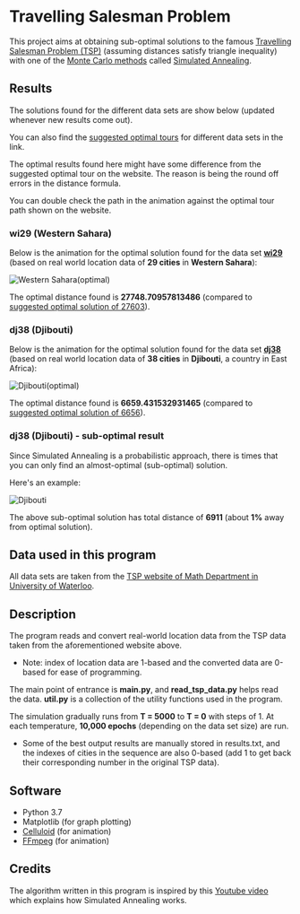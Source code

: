 # Travelling Salesman Problem
This project aims at obtaining sub-optimal solutions to the famous [Travelling Salesman Problem (TSP)](https://en.wikipedia.org/wiki/Travelling_salesman_problem) (assuming distances satisfy triangle inequality) with one of the [Monte Carlo methods](https://en.wikipedia.org/wiki/Monte_Carlo_method) called [Simulated Annealing](https://en.wikipedia.org/wiki/Simulated_annealing).

## Results
The solutions found for the different data sets are show below (updated whenever new results come out).

You can also find the [suggested optimal tours](http://www.math.uwaterloo.ca/tsp/world/countries.html#WI) for different data sets in the link.

The optimal results found here might have some difference from the suggested optimal tour on the website. The reason is being the round off errors in the distance formula.

You can double check the path in the animation against the optimal tour path shown on the website.

### wi29 (Western Sahara)
Below is the animation for the optimal solution found for the data set [**wi29**](http://www.math.uwaterloo.ca/tsp/world/wi29.tsp) (based on real world location data of **29 cities** in **Western Sahara**):

![Western Sahara(optimal)](wi29(27748).gif)

The optimal distance found is **27748.70957813486** (compared to [suggested optimal solution of 27603](http://www.math.uwaterloo.ca/tsp/world/witour.html)).

### dj38 (Djibouti)
Below is the animation for the optimal solution found for the data set [**dj38**](http://www.math.uwaterloo.ca/tsp/world/dj38.tsp) (based on real world location data of **38 cities** in **Djibouti**, a country in East Africa):

![Djibouti(optimal)](dj38(6659).gif)

The optimal distance found is **6659.431532931465** (compared to [suggested optimal solution of 6656](http://www.math.uwaterloo.ca/tsp/world/djtour.html)).

### dj38 (Djibouti) - sub-optimal result
Since Simulated Annealing is a probabilistic approach, there is times that you can only find an almost-optimal (sub-optimal) solution.

Here's an example:

![Djibouti](dj38(6911).gif)

The above sub-optimal solution has total distance of **6911** (about **1%** away from optimal solution).

## Data used in this program
All data sets are taken from the [TSP website of Math Department in University of Waterloo](http://www.math.uwaterloo.ca/tsp/world/countries.html#DJ).

## Description
The program reads and convert real-world location data from the TSP data taken from the aforementioned website above.

- Note: index of location data are 1-based and the converted data are 0-based for ease of programming.

The main point of entrance is **main.py**, and **read_tsp_data.py** helps read the data. **util.py** is a collection of the utility functions used in the program.

The simulation gradually runs from **T = 5000** to **T = 0** with steps of 1. At each temperature, **10,000 epochs** (depending on the data set size) are run.

- Some of the best output results are manually stored in results.txt, and the indexes of cities in the sequence are also 0-based (add 1 to get back their corresponding number in the original TSP data).

## Software
- Python 3.7
- Matplotlib (for graph plotting)
- [Celluloid](https://github.com/jwkvam/celluloid) (for animation)
- [FFmpeg](https://ffmpeg.org/) (for animation)

## Credits
The algorithm written in this program is inspired by this [Youtube video](https://www.youtube.com/watch?v=eBmU1ONJ-os&t=1s) which explains how Simulated Annealing works.